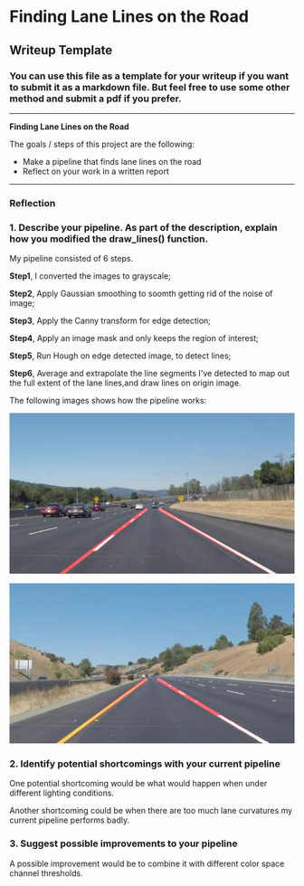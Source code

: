 # **Finding Lane Lines on the Road** 

## Writeup Template

### You can use this file as a template for your writeup if you want to submit it as a markdown file. But feel free to use some other method and submit a pdf if you prefer.

---

**Finding Lane Lines on the Road**

The goals / steps of this project are the following:
* Make a pipeline that finds lane lines on the road
* Reflect on your work in a written report


[//]: # (Image References)

[image1]: ./examples/grayscale.jpg "Grayscale"

---

### Reflection

### 1. Describe your pipeline. As part of the description, explain how you modified the draw_lines() function.

My pipeline consisted of 6 steps. 

**Step1**, I converted the images to grayscale;

**Step2**, Apply Gaussian smoothing to soomth getting rid of the noise of image;

**Step3**, Apply the Canny transform for edge detection;

**Step4**, Apply an image mask and only keeps the region of interest;

**Step5**, Run Hough on edge detected image, to detect lines;

**Step6**, Average and extrapolate the line segments I've detected to map out the full extent of the lane lines,and draw lines on origin image.


The following images shows how the pipeline works: 

![alt text](./test_images_output/output_solidWhiteCurve.jpg)

![alt text](./test_images_output/output_solidYellowCurve2.jpg)

### 2. Identify potential shortcomings with your current pipeline


One potential shortcoming would be what would happen when under different lighting conditions.

Another shortcoming could be when there are too much lane curvatures my current pipeline performs badly.


### 3. Suggest possible improvements to your pipeline

A possible improvement would be to combine it with different color space channel thresholds.

